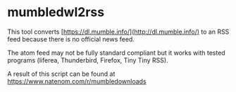 # mumbledwl2rss
This tool converts [https://dl.mumble.info/](http://dl.mumble.info/) to an RSS feed because there is no official news feed.

The atom feed may not be fully standard compliant but it works with tested programs (liferea, Thunderbird, Firefox, Tiny Tiny RSS).

A result of this script can be found at https://www.natenom.com/r/mumbledownloads

